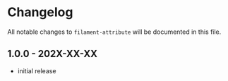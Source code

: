 # Changelog

All notable changes to `filament-attribute` will be documented in this file.

## 1.0.0 - 202X-XX-XX

- initial release

